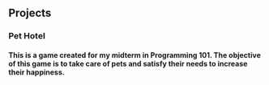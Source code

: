 ## Projects
### Pet Hotel
#### This is a game created for my midterm in Programming 101. The objective of this game is to take care of pets and satisfy their needs to increase their happiness.
